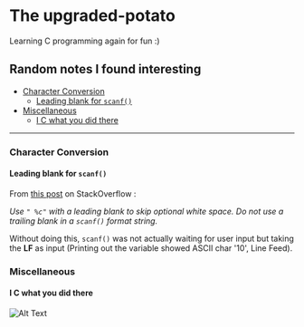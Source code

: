 # The upgraded-potato
Learning C programming again for fun :)

## Random notes I found interesting

*   [Character Conversion](#character-conversion)
    *   [Leading blank for `scanf()`](#leading-blank-for-scanf)
*   [Miscellaneous](#miscellaneous)
    *   [I C what you did there](#i-c-what-you-did-there)

* * *

### Character Conversion

#### Leading blank for `scanf()`

From [this post](https://stackoverflow.com/questions/5240789/scanf-leaves-the-newline-character-in-the-buffer) on StackOverflow :

*Use `" %c"` with a leading blank to skip optional white space. Do not use a trailing blank in a `scanf()` format string.*

Without doing this, `scanf()` was not actually waiting for user input
but taking the **LF** as input (Printing out the variable showed ASCII char '10', Line Feed).

### Miscellaneous

#### I C what you did there
![Alt Text](https://media.giphy.com/media/vFKqnCdLPNOKc/giphy.gif)